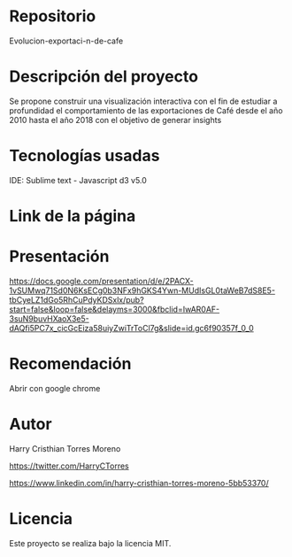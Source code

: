 
# Repositorio

Evolucion-exportaci-n-de-cafe


# Descripción del proyecto

Se propone construir una visualización interactiva con el fin de estudiar a profundidad el comportamiento de las exportaciones de Café desde el año 2010 hasta el año 2018 con el objetivo de generar insights

# Tecnologías usadas

IDE: Sublime text - Javascript d3 v5.0


# Link de la página

# Presentación 

https://docs.google.com/presentation/d/e/2PACX-1vSUMwq71Sd0N6KsECg0b3NFx9hGKS4Ywn-MUdIsGL0taWeB7dS8E5-tbCyeLZ1dGo5RhCuPdyKDSxlx/pub?start=false&loop=false&delayms=3000&fbclid=IwAR0AF-3suN9buvHXaoX3e5-dAQfi5PC7x_cicGcEiza58uiyZwiTrToCl7g&slide=id.gc6f90357f_0_0


# Recomendación

Abrir con google chrome

# Autor

Harry Cristhian Torres Moreno

https://twitter.com/HarryCTorres

https://www.linkedin.com/in/harry-cristhian-torres-moreno-5bb53370/

# Licencia

Este proyecto se realiza bajo la licencia MIT.
